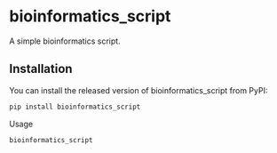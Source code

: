 # bioinformatics_script

A simple bioinformatics script.

## Installation

You can install the released version of bioinformatics_script from PyPI:

```sh
pip install bioinformatics_script
```

Usage

```bioinformatics_script```

